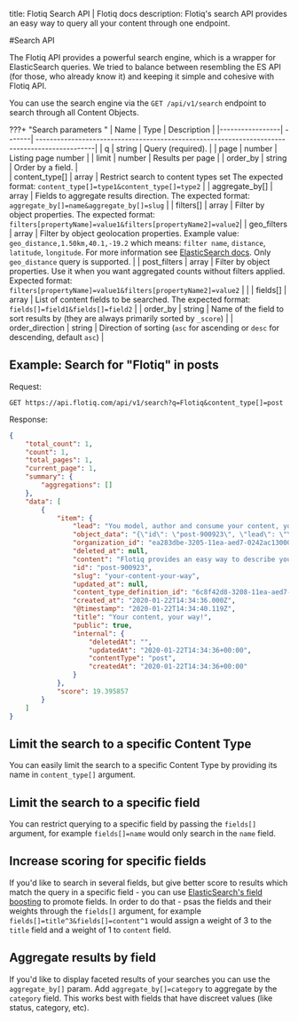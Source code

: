 title: Flotiq Search API | Flotiq docs
description: Flotiq's search API provides an easy way to query all your content through one endpoint.

#Search API

The Flotiq API provides a powerful search engine, which is a wrapper for ElasticSearch queries. We tried to balance between resembling the ES API (for those, who already know it) and keeping it simple and cohesive with Flotiq API. 

You can use the search engine via the `GET ​/api​/v1​/search` endpoint to search through all Content Objects.

???+ "Search parameters "
    | Name            | Type   | Description                                                                                   |
    |-----------------| -------| ----------------------------------------------------------------------------------------------|
    | q               | string | Query (required).                                                                              |
    | page            | number | Listing page number                                                                           |
    | limit           | number | Results per page                                                                              |
    | order_by        | string | Order by a field.                                                                           |                                                                               
    | content_type[]    | array  | Restrict search to content types set  The expected format: `content_type[]=type1&content_type[]=type2`                                                        |
    | aggregate_by[]    | array  | Fields to aggregate results direction. The expected format: `aggregate_by[]=name&aggregate_by[]=slug`                               |
    | filters[]         | array  | Filter by object properties. The expected format: `filters[propertyName]=value1&filters[propertyName2]=value2`|
    | geo_filters     | array  | Filter by object geolocation properties. Example value: `geo_distance,1.50km,40.1,-19.2` which means: `filter name`, `distance`, `latitude`, `longitude`. For more information see [ElasticSearch docs](https://www.elastic.co/guide/en/elasticsearch/reference/current/query-dsl-geo-distance-query.html). Only `geo_distance` query is supported. | 
    | post_filters    | array  | Filter by object properties. Use it when you want aggregated counts without filters applied. Expected format: `filters[propertyName]=value1&filters[propertyName2]=value2` |                                                                                              |
    | fields[]          | array  | List of content fields to be searched. The expected format: `fields[]=field1&fields[]=field2`                                                         |
    | order_by        | string | Name of the field to sort results by (they are always primarily sorted by `_score`)            |
    | order_direction | string | Direction of sorting (`asc` for ascending or `desc` for descending, default `asc`)           |

## Example: Search for "Flotiq" in posts

Request: 
```
GET https://api.flotiq.com/api/v1/search?q=Flotiq&content_type[]=post
```

    
Response:
```json
{
    "total_count": 1,
    "count": 1,
    "total_pages": 1,
    "current_page": 1,
    "summary": {
        "aggregations": []
    },
    "data": [
        {
            "item": {
                "lead": "You model, author and consume your content, your way. Flotiq is an API-first CMS that takes care of hosting, securing and scaling to guarantee your content is always on.",
                "object_data": "{\"id\": \"post-900923\", \"lead\": \"You model, author and consume your content, your way. Flotiq is an API-first CMS that takes care of hosting, securing and scaling to guarantee your content is always on.\", \"slug\": \"your-content-your-way\", \"title\": \"Your content, your way!\", \"public\": true, \"content\": \"Flotiq provides an easy way to describe your content, populate your system with large amounts of data and consume it.\", \"internal\": {\"createdAt\": \"2020-01-22T14:34:36+00:00\", \"deletedAt\": \"\", \"updatedAt\": \"2020-01-22T14:34:36+00:00\", \"contentType\": \"post\"}}",
                "organization_id": "ea283dbe-3205-11ea-aed7-0242ac130003",
                "deleted_at": null,
                "content": "Flotiq provides an easy way to describe your content, populate your system with large amounts of data and consume it.",
                "id": "post-900923",
                "slug": "your-content-your-way",
                "updated_at": null,
                "content_type_definition_id": "6c8f42d8-3208-11ea-aed7-0242ac130003",
                "created_at": "2020-01-22T14:34:36.000Z",
                "@timestamp": "2020-01-22T14:34:40.119Z",
                "title": "Your content, your way!",
                "public": true,
                "internal": {
                    "deletedAt": "",
                    "updatedAt": "2020-01-22T14:34:36+00:00",
                    "contentType": "post",
                    "createdAt": "2020-01-22T14:34:36+00:00"
                }
            },
            "score": 19.395857
        }
    ]
}
```

## Limit the search to a specific Content Type

You can easily limit the search to a specific Content Type by providing its name in `content_type[]` argument.

## Limit the search to a specific field

You can restrict querying to a specific field by passing the `fields[]` argument, for example `fields[]=name` would only search in the `name` field.

## Increase scoring for specific fields

If you'd like to search in several fields, but give better score to results which match the query in a specific field - you can use [ElasticSearch's field boosting](https://www.elastic.co/guide/en/elasticsearch/reference/7.6/query-dsl-query-string-query.html#query-string-multi-field) to promote fields. In order to do that - psas the fields and their weights through the `fields[]` argument, for example `fields[]=title^3&fields[]=content^1` would assign a weight of 3 to the `title` field and a weight of 1 to `content` field.

## Aggregate results by field

If you'd like to display faceted results of your searches you can use the `aggregate_by[]` param. Add `aggregate_by[]=category` to aggregate by the `category` field. This works best with fields that have discreet values (like status, category, etc).
